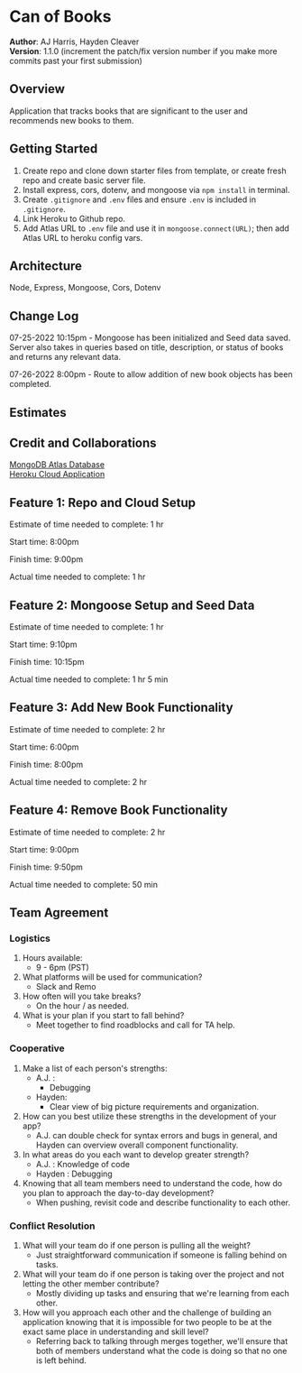 # Can of Books

**Author**: AJ Harris, Hayden Cleaver
<br>
**Version**: 1.1.0 (increment the patch/fix version number if you make more commits past your first submission)

## Overview

Application that tracks books that are significant to the user and recommends new books to them.
<!-- Provide a high level overview of what this application is and why you are building it, beyond the fact that it's an assignment for this class. (i.e. What's your problem domain?) -->

## Getting Started

1. Create repo and clone down starter files from template, or create fresh repo and create basic server file.
2. Install express, cors, dotenv, and mongoose via `npm install` in terminal.
3. Create `.gitignore` and `.env` files and ensure `.env` is included in `.gitignore`.
4. Link Heroku to Github repo.
5. Add Atlas URL to `.env` file and use it in `mongoose.connect(URL)`; then add Atlas URL to heroku config vars.
<!-- What are the steps that a user must take in order to build this app on their own machine and get it running? -->

## Architecture

Node, Express, Mongoose, Cors, Dotenv
<!-- Provide a detailed description of the application design. What technologies (languages, libraries, etc) you're using, and any other relevant design information. -->

## Change Log

07-25-2022 10:15pm - Mongoose has been initialized and Seed data saved. Server also takes in queries based on title, description, or status of books and returns any relevant data.

07-26-2022 8:00pm - Route to allow addition of new book objects has been completed.
<!-- Use this area to document the iterative changes made to your application as each feature is successfully implemented. Use time stamps. Here's an example:

01-01-2001 4:59pm - Application now has a fully-functional express server, with a GET route for the location resource. -->

## Estimates
<!-- See below -->

## Credit and Collaborations

[MongoDB Atlas Database](https://www.mongodb.com/atlas/database)
<br>
[Heroku Cloud Application](https://www.heroku.com/)
<br>

## Feature 1: Repo and Cloud Setup

Estimate of time needed to complete: 1 hr

Start time: 8:00pm

Finish time: 9:00pm

Actual time needed to complete: 1 hr

## Feature 2: Mongoose Setup and Seed Data

Estimate of time needed to complete: 1 hr

Start time: 9:10pm

Finish time: 10:15pm

Actual time needed to complete: 1 hr 5 min

## Feature 3: Add New Book Functionality

Estimate of time needed to complete: 2 hr

Start time: 6:00pm

Finish time: 8:00pm

Actual time needed to complete: 2 hr

## Feature 4: Remove Book Functionality

Estimate of time needed to complete: 2 hr

Start time: 9:00pm

Finish time: 9:50pm

Actual time needed to complete: 50 min


## Team Agreement

### Logistics

1. Hours available:
    * 9 - 6pm (PST)
2. What platforms will be used for communication?
    * Slack and Remo
3. How often will you take breaks?
    * On the hour / as needed.
4. What is your plan if you start to fall behind?
    * Meet together to find roadblocks and call for TA help.

### Cooperative

1. Make a list of each person's strengths:
    * A.J. :
        * Debugging
    * Hayden:
        * Clear view of big picture requirements and organization.
2. How can you best utilize these strengths in the development of your app?
    * A.J. can double check for syntax errors and bugs in general, and Hayden can overview overall component functionality.
3. In what areas do you each want to develop greater strength?
    * A.J. : Knowledge of code
    * Hayden : Debugging
4. Knowing that all team members need to understand the code, how do you plan to approach the day-to-day development?
    * When pushing, revisit code and describe functionality to each other.

### Conflict Resolution

1. What will your team do if one person is pulling all the weight?
    * Just straightforward communication if someone is falling behind on tasks.
2. What will your team do if one person is taking over the project and not letting the other member contribute?
    * Mostly dividing up tasks and ensuring that we're learning from each other.
3. How will you approach each other and the challenge of building an application knowing that it is impossible for two people to be at the exact same place in understanding and skill level?
    * Referring back to talking through merges together, we'll ensure that both of members understand what the code is doing so that no one is left behind.